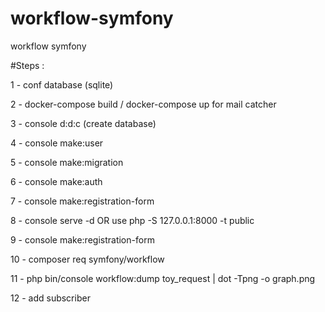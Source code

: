 # workflow-symfony
workflow symfony

#Steps : 

1 - conf database (sqlite)

2 - docker-compose build / docker-compose up for mail catcher

3 - console d:d:c (create database)

4 - console make:user

5 - console make:migration

6 - console make:auth

7 - console make:registration-form

8 - console serve -d OR use php -S 127.0.0.1:8000 -t public

9 - console make:registration-form

10 - composer req symfony/workflow

11 - php bin/console workflow:dump toy_request | dot -Tpng -o graph.png

12 - add subscriber 
